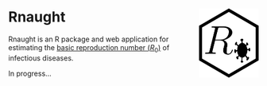 
<!-- README.md is generated from README.Rmd. Please edit that file. -->

# Rnaught <a href="https://MI2YorkU.github.io/Rnaught"><img src="man/figures/logo.svg" align="right" height="139" alt="Rnaught Logo"></a>

Rnaught is an R package and web application for estimating the [basic
reproduction number
(*R*<sub>0</sub>)](https://en.wikipedia.org/wiki/Basic_reproduction_number)
of infectious diseases.

In progress…
